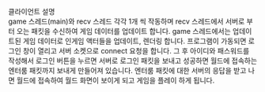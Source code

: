 
클라이언트 설명 <br/>
game 스레드(main)와 recv 스레드 각각 1개 씩 작동하며 recv 스레드에서 서버로 부터 오는 패킷을 수신하여 게임 데이터를 업데이트 합니다.
game 스레드에서는 업데이트된 게임 데이터로 인게임 액터들을 업데이트, 렌더링 합니다.
프로그램이 가동되면 로그인 창이 열리고 서버 소켓으로 connect 요청을 합니다. 그 후 아이디와 패스워드를 작성해서 로그인 버튼을 누르면 서버로
로그인 패킷을 보내고 성공하면 월드에 접속하는 엔터룸 패킷까지 보내게 만들어져 있습니다.
엔터룸 패킷에 대한 서버의 응답을 받고 나면 월드에 접속하여 월드 화면이 보이게 되고 게임을 플레이 하게 됩니다.
